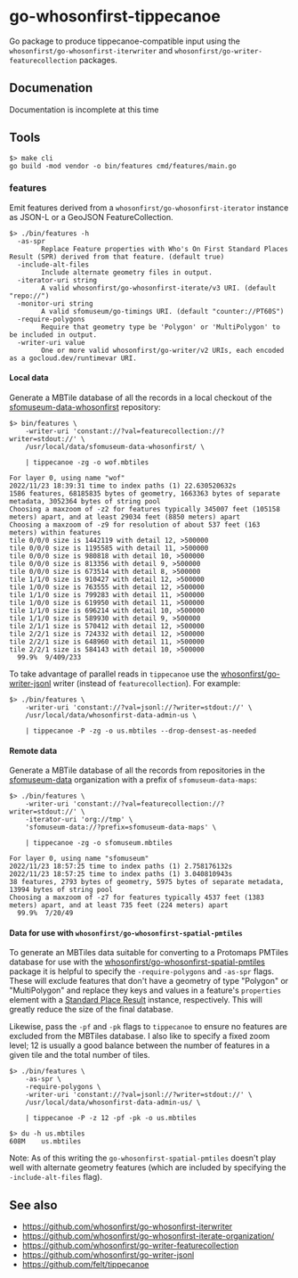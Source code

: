 # go-whosonfirst-tippecanoe

Go package to produce tippecanoe-compatible input using the `whosonfirst/go-whosonfirst-iterwriter` and `whosonfirst/go-writer-featurecollection` packages.

## Documenation

Documentation is incomplete at this time

## Tools

```
$> make cli
go build -mod vendor -o bin/features cmd/features/main.go
```

### features

Emit features derived from a `whosonfirst/go-whosonfirst-iterator` instance as JSON-L or a GeoJSON FeatureCollection.

```
$> ./bin/features -h
  -as-spr
    	Replace Feature properties with Who's On First Standard Places Result (SPR) derived from that feature. (default true)
  -include-alt-files
    	Include alternate geometry files in output.
  -iterator-uri string
    	A valid whosonfirst/go-whosonfirst-iterate/v3 URI. (default "repo://")
  -monitor-uri string
    	A valid sfomuseum/go-timings URI. (default "counter://PT60S")
  -require-polygons
    	Require that geometry type be 'Polygon' or 'MultiPolygon' to be included in output.
  -writer-uri value
    	One or more valid whosonfirst/go-writer/v2 URIs, each encoded as a gocloud.dev/runtimevar URI.
```

#### Local data

Generate a MBTile database of all the records in a local checkout of the [sfomuseum-data-whosonfirst](https://github.com/sfomuseum-data/sfomuseum-data-whosonfirst) repository:

```
$> bin/features \
	-writer-uri 'constant://?val=featurecollection://?writer=stdout://' \
	/usr/local/data/sfomuseum-data-whosonfirst/ \
	
	| tippecanoe -zg -o wof.mbtiles
	
For layer 0, using name "wof"
2022/11/23 18:39:31 time to index paths (1) 22.630520632s
1586 features, 68185835 bytes of geometry, 1663363 bytes of separate metadata, 3052364 bytes of string pool
Choosing a maxzoom of -z2 for features typically 345007 feet (105158 meters) apart, and at least 29034 feet (8850 meters) apart
Choosing a maxzoom of -z9 for resolution of about 537 feet (163 meters) within features
tile 0/0/0 size is 1442119 with detail 12, >500000    
tile 0/0/0 size is 1195585 with detail 11, >500000    
tile 0/0/0 size is 980818 with detail 10, >500000    
tile 0/0/0 size is 813356 with detail 9, >500000    
tile 0/0/0 size is 673514 with detail 8, >500000    
tile 1/1/0 size is 910427 with detail 12, >500000    
tile 1/0/0 size is 763555 with detail 12, >500000    
tile 1/1/0 size is 799283 with detail 11, >500000    
tile 1/0/0 size is 619950 with detail 11, >500000    
tile 1/1/0 size is 696214 with detail 10, >500000    
tile 1/1/0 size is 589930 with detail 9, >500000    
tile 2/1/1 size is 570412 with detail 12, >500000    
tile 2/2/1 size is 724332 with detail 12, >500000    
tile 2/2/1 size is 648960 with detail 11, >500000    
tile 2/2/1 size is 584143 with detail 10, >500000    
  99.9%  9/409/233  
```

To take advantage of parallel reads in `tippecanoe` use the [whosonfirst/go-writer-jsonl](https://github.com/whosonfirst/go-writer-jsonl) writer (instead of `featurecollection`). For example:

```
$> ./bin/features \
	-writer-uri 'constant://?val=jsonl://?writer=stdout://' \
	/usr/local/data/whosonfirst-data-admin-us \

	| tippecanoe -P -zg -o us.mbtiles --drop-densest-as-needed
```

#### Remote data

Generate a MBTile database of all the records from repositories in the [sfomuseum-data](https://github.com/sfomuseum-data) organization with a prefix of `sfomuseum-data-maps`:

```
$> ./bin/features \
	-writer-uri 'constant://?val=featurecollection://?writer=stdout://' \
	-iterator-uri 'org://tmp' \
	'sfomuseum-data://?prefix=sfomuseum-data-maps' \
	
	| tippecanoe -zg -o sfomuseum.mbtiles
	
For layer 0, using name "sfomuseum"
2022/11/23 18:57:25 time to index paths (1) 2.758176132s
2022/11/23 18:57:25 time to index paths (1) 3.040810943s
38 features, 2793 bytes of geometry, 5975 bytes of separate metadata, 13994 bytes of string pool
Choosing a maxzoom of -z7 for features typically 4537 feet (1383 meters) apart, and at least 735 feet (224 meters) apart
  99.9%  7/20/49
```

#### Data for use with `whosonfirst/go-whosonfirst-spatial-pmtiles`

To generate an MBTiles data suitable for converting to a Protomaps PMTiles database for use with the [whosonfirst/go-whosonfirst-spatial-pmtiles](https://github.com/whosonfirst/go-whosonfirst-spatial-pmtiles) package it is helpful to specify the `-require-polygons` and `-as-spr` flags. These will exclude features that don't have a geometry of type "Polygon" or "MultiPolygon" and replace they keys and values in a feature's `properties` element with a [Standard Place Result](https://github.com/whosonfirst/go-whosonfirst-spr) instance, respectively. This will greatly reduce the size of the final database.

Likewise, pass the `-pf` and `-pk` flags to `tippecanoe` to ensure no features are excluded from the MBTiles database. I also like to specify a fixed zoom level; 12 is usually a good balance between the number of features in a given tile and the total number of tiles.

```
$> ./bin/features \
	-as-spr \
	-require-polygons \
	-writer-uri 'constant://?val=jsonl://?writer=stdout://' \
	/usr/local/data/whosonfirst-data-admin-us/ \

	| tippecanoe -P -z 12 -pf -pk -o us.mbtiles

$> du -h us.mbtiles 
608M	us.mbtiles
```

Note: As of this writing the `go-whosonfirst-spatial-pmtiles` doesn't play well with alternate geometry features (which are included by specifying the `-include-alt-files` flag).


## See also

* https://github.com/whosonfirst/go-whosonfirst-iterwriter
* https://github.com/whosonfirst/go-whosonfirst-iterate-organization/
* https://github.com/whosonfirst/go-writer-featurecollection
* https://github.com/whosonfirst/go-writer-jsonl
* https://github.com/felt/tippecanoe
